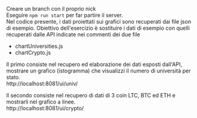 Creare un branch con il proprio nick</br>
Eseguire `npm run start` per far partire il server.</br>
Nel codice presente, i dati proiettati sui grafici sono recuperati dai file json di esempio. Obiettivo dell'esercizio è sostituire i dati di esempio con quelli recuperati dalle API indicate nei commenti dei due file </br>

- chartUniversities.js</br>
- chartCrypto.js</br>

Il primo consiste nel recupero ed elaborazione dei dati esposti dall'API, mostrare un grafico (istogramma) che visualizzi il numero di università per stato.</br>
http://localhost:8081/ui/univ/</br>

Il secondo consiste nel recupero di dati di 3 coin LTC, BTC ed ETH e mostrarli nel grafico a linee.</br>
http://localhost:8081/ui/crypto/</br>